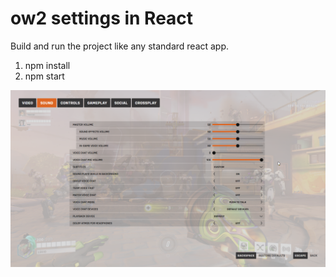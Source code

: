 # ow2 settings in React

Build and run the project like any standard react app.

1. npm install
2. npm start

![screenshot](https://github.com/Corned/ow2-settings/blob/master/ow2react.png?raw=true)
